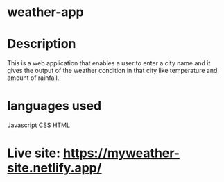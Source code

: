 # weather-app
# Description
This is a web application that enables a user to enter a city name and it gives the output of the weather condition in that city like temperature and amount of rainfall.
# languages used
Javascript
CSS
HTML

# Live site: https://myweather-site.netlify.app/